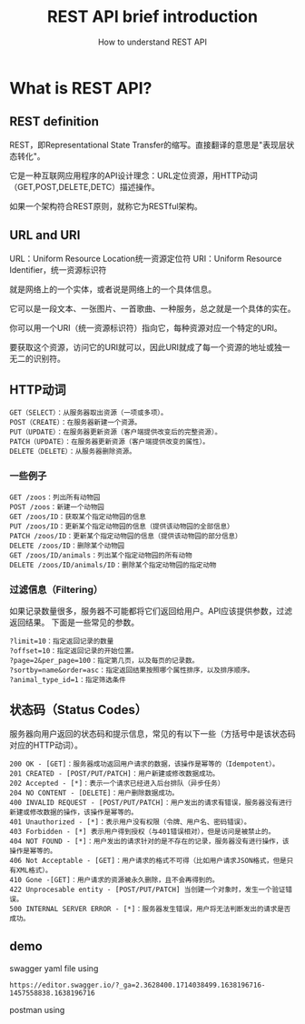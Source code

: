 ﻿---
layout: post
title: REST API brief introduction
subtitle: How to understand REST API
tags: [technology]
comments: true
---


# What is REST API?

## REST definition

  REST，即Representational State Transfer的缩写。直接翻译的意思是"表现层状态转化"。

  它是一种互联网应用程序的API设计理念：URL定位资源，用HTTP动词（GET,POST,DELETE,DETC）描述操作。

  如果一个架构符合REST原则，就称它为RESTful架构。

## URL and URI

  URL：Uniform Resource Location统一资源定位符
  URI：Uniform Resource Identifier，统一资源标识符

  就是网络上的一个实体，或者说是网络上的一个具体信息。

  它可以是一段文本、一张图片、一首歌曲、一种服务，总之就是一个具体的实在。

  你可以用一个URI（统一资源标识符）指向它，每种资源对应一个特定的URI。

  要获取这个资源，访问它的URI就可以，因此URI就成了每一个资源的地址或独一无二的识别符。

## HTTP动词

~~~	
GET（SELECT）：从服务器取出资源（一项或多项）。
POST（CREATE）：在服务器新建一个资源。
PUT（UPDATE）：在服务器更新资源（客户端提供改变后的完整资源）。
PATCH（UPDATE）：在服务器更新资源（客户端提供改变的属性）。
DELETE（DELETE）：从服务器删除资源。
~~~	  

### 一些例子

~~~	
GET /zoos：列出所有动物园
POST /zoos：新建一个动物园
GET /zoos/ID：获取某个指定动物园的信息
PUT /zoos/ID：更新某个指定动物园的信息（提供该动物园的全部信息）
PATCH /zoos/ID：更新某个指定动物园的信息（提供该动物园的部分信息）
DELETE /zoos/ID：删除某个动物园
GET /zoos/ID/animals：列出某个指定动物园的所有动物
DELETE /zoos/ID/animals/ID：删除某个指定动物园的指定动物
~~~	  

### 过滤信息（Filtering）

  如果记录数量很多，服务器不可能都将它们返回给用户。API应该提供参数，过滤返回结果。
  下面是一些常见的参数。
~~~	
?limit=10：指定返回记录的数量
?offset=10：指定返回记录的开始位置。
?page=2&per_page=100：指定第几页，以及每页的记录数。
?sortby=name&order=asc：指定返回结果按照哪个属性排序，以及排序顺序。
?animal_type_id=1：指定筛选条件
~~~	  

## 状态码（Status Codes）

  服务器向用户返回的状态码和提示信息，常见的有以下一些（方括号中是该状态码对应的HTTP动词）。

~~~	
200 OK - [GET]：服务器成功返回用户请求的数据，该操作是幂等的（Idempotent）。
201 CREATED - [POST/PUT/PATCH]：用户新建或修改数据成功。
202 Accepted - [*]：表示一个请求已经进入后台排队（异步任务）
204 NO CONTENT - [DELETE]：用户删除数据成功。
400 INVALID REQUEST - [POST/PUT/PATCH]：用户发出的请求有错误，服务器没有进行新建或修改数据的操作，该操作是幂等的。
401 Unauthorized - [*]：表示用户没有权限（令牌、用户名、密码错误）。
403 Forbidden - [*] 表示用户得到授权（与401错误相对），但是访问是被禁止的。
404 NOT FOUND - [*]：用户发出的请求针对的是不存在的记录，服务器没有进行操作，该操作是幂等的。
406 Not Acceptable - [GET]：用户请求的格式不可得（比如用户请求JSON格式，但是只有XML格式）。
410 Gone -[GET]：用户请求的资源被永久删除，且不会再得到的。
422 Unprocesable entity - [POST/PUT/PATCH] 当创建一个对象时，发生一个验证错误。
500 INTERNAL SERVER ERROR - [*]：服务器发生错误，用户将无法判断发出的请求是否成功。
~~~	

## demo

  swagger yaml file using

    https://editor.swagger.io/?_ga=2.3628400.1714038499.1638196716-1457558838.1638196716
    
  postman using 
